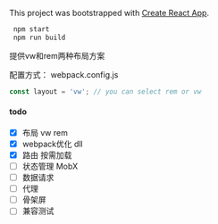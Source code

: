 This project was bootstrapped with [Create React App](https://github.com/facebook/create-react-app).

```sh
 npm start
 npm run build
```

提供vw和rem两种布局方案

配置方式：
webpack.config.js

```js
const layout = 'vw'; // you can select rem or vw
```

#### todo
- [X] 布局 vw rem
- [X] webpack优化 dll
- [X] 路由 按需加载
- [ ] 状态管理  MobX
- [ ] 数据请求
- [ ] 代理
- [ ] 骨架屏
- [ ] 兼容测试